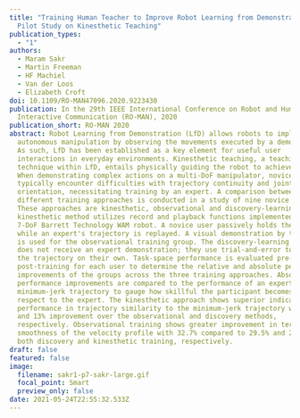 ```yaml
---
title: "Training Human Teacher to Improve Robot Learning from Demonstration: A
  Pilot Study on Kinesthetic Teaching"
publication_types:
  - "1"
authors:
  - Maram Sakr
  - Martin Freeman
  - HF Machiel
  - Van der Loos
  - Elizabeth Croft
doi: 10.1109/RO-MAN47096.2020.9223430
publication: In the 29th IEEE International Conference on Robot and Human
  Interactive Communication (RO-MAN), 2020
publication_short: RO-MAN 2020
abstract: Robot Learning from Demonstration (LfD) allows robots to implement
  autonomous manipulation by observing the movements executed by a demonstrator.
  As such, LfD has been established as a key element for useful user
  interactions in everyday environments. Kinesthetic teaching, a teaching
  technique within LfD, entails physically guiding the robot to achieve a task.
  When demonstrating complex actions on a multi-DoF manipulator, novice users
  typically encounter difficulties with trajectory continuity and joint
  orientation, necessitating training by an expert. A comparison between
  different training approaches is conducted in a study of nine novice users.
  These approaches are kinesthetic, observational and discovery-learning. The
  kinesthetic method utilizes record and playback functions implemented on a
  7-DoF Barrett Technology WAM robot. A novice user passively holds the arm
  while an expert's trajectory is replayed. A visual demonstration by the expert
  is used for the observational training group. The discovery-learning group
  does not receive an expert demonstration; they use trial-and-error to produce
  the trajectory on their own. Task-space performance is evaluated pre- and
  post-training for each user to determine the relative and absolute performance
  improvements of the groups across the three training approaches. Absolute
  performance improvements are compared to the performance of an expert and a
  minimum-jerk trajectory to gauge how skillful the participant becomes with
  respect to the expert. The kinesthetic approach shows superior indicators of
  performance in trajectory similarity to the minimum-jerk trajectory with 39%
  and 13% improvement over the observational and discovery methods,
  respectively. Observational training shows greater improvement in terms of the
  smoothness of the velocity profile with 32.7% compared to 29.5% and 21.9% for
  both discovery and kinesthetic training, respectively.
draft: false
featured: false
image:
  filename: sakr1-p7-sakr-large.gif
  focal_point: Smart
  preview_only: false
date: 2021-05-24T22:55:32.533Z
---
```

